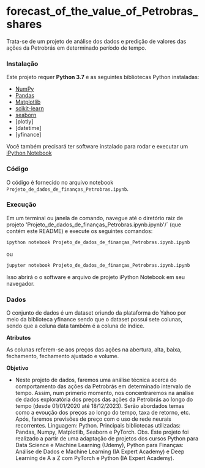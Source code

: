 # forecast_of_the_value_of_Petrobras_shares
Trata-se de um projeto de análise dos dados e predição de valores das ações da Petrobrás em determinado período de tempo.

### Instalação

Este projeto requer **Python 3.7** e as seguintes bibliotecas Python instaladas:

- [NumPy](http://www.numpy.org/)
- [Pandas](http://pandas.pydata.org/)
- [Matplotlib](http://matplotlib.org/)
- [scikit-learn](http://scikit-learn.org/stable/)
- [seaborn](https://seaborn.pydata.org/)
- [plotly]
- [datetime]
- [yfinance]



Você também precisará ter software instalado para rodar e executar um [iPython Notebook](http://ipython.org/notebook.html)

### Código

O código é fornecido no arquivo notebook `Projeto_de_dados_de_finanças_Petrobras.ipynb`.  

### Execução

Em um terminal ou janela de comando, navegue até o diretório raiz de projeto 'Projeto_de_dados_de_finanças_Petrobras.ipynb.ipynb'/` (que contém este README) e execute os seguintes comandos:

```bash
ipython notebook Projeto_de_dados_de_finanças_Petrobras.ipynb.ipynb
```  
ou
```bash
jupyter notebook Projeto_de_dados_de_finanças_Petrobras.ipynb.ipynb
```

Isso abrirá o o software e arquivo de projeto iPython Notebook em seu navegador.

### Dados

O conjunto de dados é um dataset oriundo da plataforma do Yahoo por meio da biblioteca yfinance sendo que o dataset possui sete colunas, sendo que a coluna data também é a coluna de índice.

**Atributos**

As colunas referem-se aos preços das ações na abertura, alta, baixa, fechamento, fechamento ajustado e volume.


**Objetivo**
- Neste projeto de dados, faremos uma análise técnica acerca do comportamento das ações da Petrobrás em determinado intervalo de tempo.
Assim, num primerio momento, nos concentraremos na análise de dados exploratória dos preços das ações da Petrobrás ao longo do tempo (desde 01/01/2020 até 18/12/2023). Serão abordados temas como a evoução dos preços ao longo do tempo, taxa de retorno, etc.
Após, faremos previsões de preço com o uso de rede neurais recorrentes.
Linguagem: Python.
Principais bibliotecas utilizadas: Pandas, Numpy, Matplotlib, Seaborn e PyTorch.
Obs. Este projeto foi realizado a partir de uma adaptação de projetos dos cursos Python para Data Science e Machine Learning (Udemy), Python para Finanças: Análise de Dados e Machine Learning (IA Expert Academy) e Deep Learning de A a Z com PyTorch e Python (IA Expert Academy).
